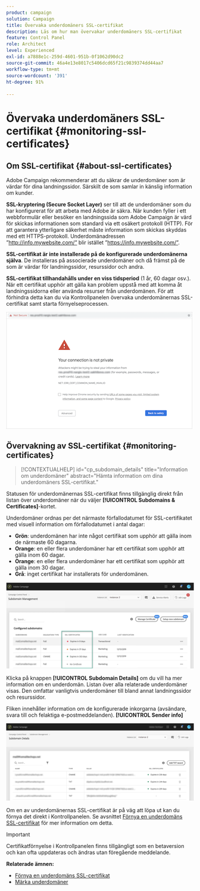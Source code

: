 ```yaml
---
product: campaign
solution: Campaign
title: Övervaka underdomäners SSL-certifikat
description: Läs om hur man övervakar underdomäners SSL-certifikat
feature: Control Panel
role: Architect
level: Experienced
exl-id: a7888e1c-259d-4601-951b-0f1062d90dc2
source-git-commit: 46a4e13e8017c5406dcd65f21c9839374dd44aa7
workflow-type: tm+mt
source-wordcount: '391'
ht-degree: 91%

---
```


# Övervaka underdomäners SSL-certifikat {#monitoring-ssl-certificates}

## Om SSL-certifikat {#about-ssl-certificates}

Adobe Campaign rekommenderar att du säkrar de underdomäner som är värdar för dina landningssidor. Särskilt de som samlar in känslig information om kunder.

**SSL-kryptering (Secure Socket Layer)** ser till att de underdomäner som du har konfigurerat för att arbeta med Adobe är säkra. När kunden fyller i ett webbformulär eller besöker en landningssida som Adobe Campaign är värd för skickas informationen som standard via ett osäkert protokoll (HTTP). För att garantera ytterligare säkerhet måste information som skickas skyddas med ett HTTPS-protokoll. Underdomänadressen ”http://info.mywebsite.com/” blir istället ”https://info.mywebsite.com/”.

**SSL-certifikat är inte installerade på de konfigurerade underdomänerna själva**. De installeras på associerade underdomäner och då främst på de som är värdar för landningssidor, resurssidor och andra.

**SSL-certifikat tillhandahålls under en viss tidsperiod** (1 år, 60 dagar osv.). När ett certifikat upphör att gälla kan problem uppstå med att komma åt landningssidorna eller använda resurser från underdomänen. För att förhindra detta kan du via Kontrollpanelen övervaka underdomänernas SSL-certifikat samt starta förnyelseprocessen.

![](assets/no_certificate.png)

## Övervakning av SSL-certifikat  {#monitoring-certificates}

>[!CONTEXTUALHELP]
>id="cp_subdomain_details"
>title="Information om underdomäner"
>abstract="Hämta information om dina underdomäners SSL-certifikat."

Statusen för underdomänernas SSL-certifikat finns tillgänglig direkt från listan över underdomäner när du väljer **[!UICONTROL Subdomains & Certificates]**-kortet.

Underdomäner ordnas per det närmaste förfallodatumet för SSL-certifikatet med visuell information om förfallodatumet i antal dagar:

* **Grön**: underdomänen har inte något certifikat som upphör att gälla inom de närmaste 60 dagarna.
* **Orange**: en eller flera underdomäner har ett certifikat som upphör att gälla inom 60 dagar.
* **Orange**: en eller flera underdomäner har ett certifikat som upphör att gälla inom 30 dagar.
* **Grå**: inget certifikat har installerats för underdomänen.

![](assets/subdomains_list.png)

Klicka på knappen **[!UICONTROL Subdomain Details]** om du vill ha mer information om en underdomän.
Listan över alla relaterade underdomäner visas. Den omfattar vanligtvis underdomäner till bland annat landningssidor och resurssidor.

Fliken innehåller information om de konfigurerade inkorgarna (avsändare, svara till och felaktiga e-postmeddelanden). **[!UICONTROL Sender info]**

![](assets/subdomain_details.png)

Om en av underdomänernas SSL-certifikat är på väg att löpa ut kan du förnya det direkt i Kontrollpanelen. Se avsnittet [Förnya en underdomäns SSL-certifikat](../../subdomains-certificates/using/renewing-subdomain-certificate.md) för mer information om detta.

>[!IMPORTANT]
>
>Certifikatförnyelse i Kontrollpanelen finns tillgängligt som en betaversion och kan ofta uppdateras och ändras utan föregående meddelande.

**Relaterade ämnen:**

* [Förnya en underdomäns SSL-certifikat](../../subdomains-certificates/using/renewing-subdomain-certificate.md)
* [Märka underdomäner](../../subdomains-certificates/using/subdomains-branding.md)
